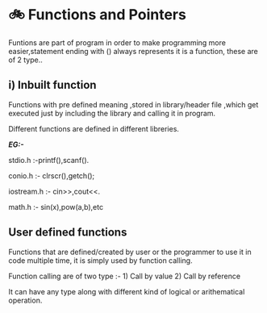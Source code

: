 # 🚲 Functions and Pointers

Funtions are part of program in order to make programming more easier,statement ending with () always represents it is a function, these are of 2 type..

## i) Inbuilt function 

Functions with pre defined meaning ,stored in library/header file ,which get executed just by including the library and calling it in program.

Different functions are defined in different libreries.

***EG:-***

stdio.h :-printf(),scanf().

conio.h :- clrscr(),getch();

iostream.h :- cin>>,cout<<.

math.h :- sin(x),pow(a,b),etc

## User defined functions 

Functions that are defined/created by user or the programmer to use it in code multiple time, it is simply used by function calling.

Function calling are of two type :- 
    1) Call by value
    2) Call by reference 
    
It can have any type along with different kind of logical or arithematical operation.
